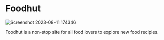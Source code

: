 # Foodhut

![Screenshot 2023-08-11 174346](https://github.com/elementaryrock/foodhut/assets/109026282/255b705d-6e2e-4ba3-b09b-ec25ba78ad6c)

Foodhut is a non-stop site for all food lovers to explore new food recipies.
